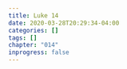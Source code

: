```yaml
---
title: Luke 14
date: 2020-03-28T20:29:34-04:00
categories: []
tags: []
chapter: "014"
inprogress: false
---
```



